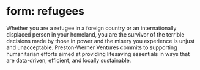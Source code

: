# form: refugees

Whether you are a refugee in a foreign country or an internationally displaced person in your homeland, you are the survivor of the terrible decisions made by those in power and the misery you experience is unjust and unacceptable. Preston-Werner Ventures commits to supporting humanitarian efforts aimed at providing lifesaving essentials in ways that are data-driven, efficient, and locally sustainable.
